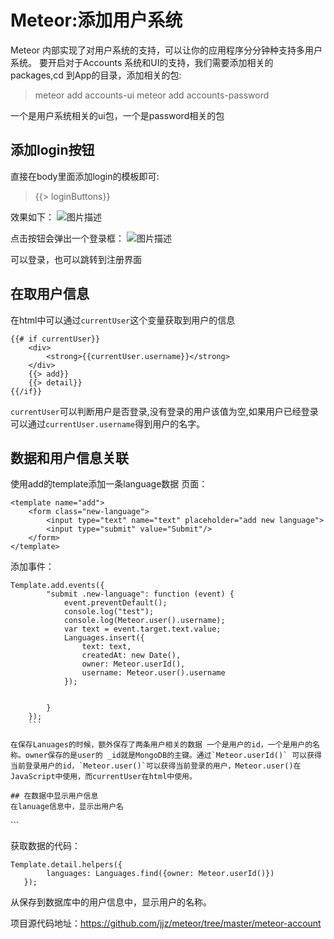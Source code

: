 #  Meteor:添加用户系统
Meteor 内部实现了对用户系统的支持，可以让你的应用程序分分钟种支持多用户系统。
要开启对于Accounts 系统和UI的支持，我们需要添加相关的packages,cd 到App的目录，添加相关的包:
>meteor add accounts-ui
meteor add accounts-password

一个是用户系统相关的ui包，一个是password相关的包
## 添加login按钮
直接在body里面添加login的模板即可:
>{{> loginButtons}}

效果如下：
![图片描述][1]

点击按钮会弹出一个登录框：
![图片描述][2]

可以登录，也可以跳转到注册界面

## 在取用户信息
在html中可以通过`currentUser`这个变量获取到用户的信息

```
{{# if currentUser}}
    <div>
        <strong>{{currentUser.username}}</strong>
    </div>
    {{> add}}
    {{> detail}}
{{/if}}
```

`currentUser`可以判断用户是否登录,没有登录的用户该值为空,如果用户已经登录可以通过`currentUser.username`得到用户的名字。

## 数据和用户信息关联
使用add的template添加一条language数据
页面：
```
<template name="add">
    <form class="new-language">
        <input type="text" name="text" placeholder="add new language">
        <input type="submit" value="Submit"/>
    </form>
</template>
```
添加事件：
```
Template.add.events({
        "submit .new-language": function (event) {
            event.preventDefault();
            console.log("test");
            console.log(Meteor.user().username);
            var text = event.target.text.value;
            Languages.insert({
                text: text,
                createdAt: new Date(),
                owner: Meteor.userId(),
                username: Meteor.user().username
            });


        }
    });
    ```

在保存Lanuages的时候，额外保存了两条用户相关的数据 一个是用户的id，一个是用户的名称。owner保存的是user的 _id就是MongoDB的主键。通过`Meteor.userId()` 可以获得当前登录用户的id，`Meteor.user()`可以获得当前登录的用户，Meteor.user()在JavaScript中使用，而currentUser在html中使用。
   
## 在数据中显示用户信息
在lanuage信息中，显示出用户名
```
<template name="detail">
    {{# each languages}}
        <div class="text"><strong>{{username}}</strong> -{{text}}</div>
    {{/each}}
</template>
```

获取数据的代码：
```
Template.detail.helpers({
        languages: Languages.find({owner: Meteor.userId()})
   });
```

从保存到数据库中的用户信息中，显示用户的名称。

项目源代码地址：https://github.com/jjz/meteor/tree/master/meteor-account

  [1]: /img/bVsAwF
  [2]: /img/bVsAwG

